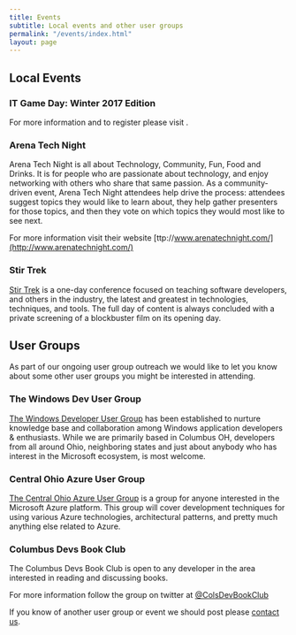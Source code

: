 ```yaml
---
title: Events
subtitle: Local events and other user groups
permalink: "/events/index.html"
layout: page
---
```


## Local Events

### IT Game Day: Winter 2017 Edition

For more information and to register please visit [](#).

### Arena Tech Night

Arena Tech Night is all about Technology, Community, Fun, Food and Drinks.  It is for people who are passionate about technology, and enjoy networking with others who share that same passion.  As a community-driven event, Arena Tech Night attendees help drive the process: attendees suggest topics they would like to learn about, they help gather presenters for those topics, and then they vote on which topics they would most like to see next.

For more information visit their website [ttp://www.arenatechnight.com/](http://www.arenatechnight.com/)

### Stir Trek

[Stir Trek](http://stirtrek.com/) is a one-day conference focused on teaching software developers, and others in the industry, the latest and greatest in technologies, techniques, and tools. The full day of content is always concluded with a private screening of a blockbuster film on its opening day.

## User Groups

As part of our ongoing user group outreach we would like to let you know about some other user groups you might be interested in attending.

### The Windows Dev User Group

[The Windows Developer User Group](https://thewindowsdeveloperusergroup.com/) has been established to nurture knowledge base and collaboration among Windows application developers & enthusiasts. While we are primarily based in Columbus OH, developers from all around Ohio, neighboring states and just about anybody who has interest in the Microsoft ecosystem, is most welcome.

### Central Ohio Azure User Group

[The Central Ohio Azure User Group](http://coazure.azurewebsites.net/) is a group for anyone interested in the Microsoft Azure platform. This group will cover development techniques for using various Azure technologies, architectural patterns, and pretty much anything else related to Azure.

### Columbus Devs Book Club

The Columbus Devs Book Club is open to any developer in the area interested in reading and discussing books.

For more information follow the group on twitter at [@ColsDevBookClub](https://twitter.com/ColsDevBookClub)


If you know of another user group or event we should post please [contact us](/about).